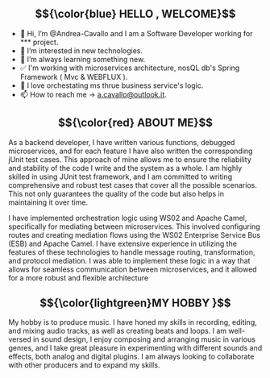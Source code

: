 
## $${\color{blue} HELLO  , WELCOME}$$                 

- 👋 Hi, I’m @Andrea-Cavallo and I am a Software Developer working for *** project.
- 👀 I’m interested in new technologies.
- 🌱 I’m always learning something new.
- ✅ I'm working with microservices architecture, nosQL db's Spring Framework ( Mvc & WEBFLUX ). 
- 💞️ I love orchestating ms thrue business service's logic.
- 📫 How to reach me -> [a.cavallo@outlook.it](https://www.linkedin.com/in/andrea-cavallo-3b354a135/).


## $${\color{red} ABOUT   ME}$$

As a backend developer, I have written various functions, 
                debugged microservices, 
                and for each feature I have also written the corresponding jUnit test cases. 
                This approach of mine allows me to ensure the reliability and stability 
                of the code I write and the system as a whole. 
                I am highly skilled in using JUnit test framework, 
                and I am committed to writing comprehensive and robust 
                test cases that cover all the possible scenarios. 
                This not only guarantees the quality of the code but also helps 
                in maintaining it over time.


I have implemented orchestration logic using WS02 and Apache Camel,
                  specifically for mediating between microservices. 
                  This involved configuring routes and creating mediation flows 
                  using the WS02 Enterprise Service Bus (ESB) and Apache Camel.
                  I have extensive experience in utilizing the features of these 
                  technologies to handle message routing, 
                  transformation, and protocol mediation.
                  I was able to implement these logic in a way that allows 
                  for seamless communication between microservices,
                  and it allowed for a more robust and flexible architecture
                  
                  

## $${\color{lightgreen}MY HOBBY }$$                 
My hobby is to produce music.
                 I have honed my skills in recording, editing, and mixing audio tracks,
                 as well as creating beats and loops. I am well-versed in sound design, 
                 I enjoy composing and arranging music in various genres, 
                 and I take great pleasure in experimenting with different sounds and effects,
                 both analog and digital plugins. 
                 I am always looking to collaborate with other producers and to expand my skills.                 
